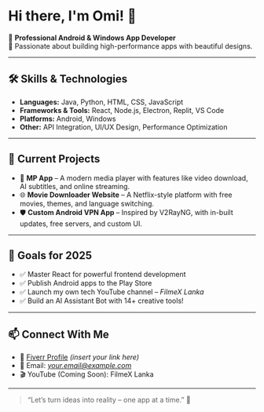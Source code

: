 # Hi there, I'm Omi! 👋

🚀 **Professional Android & Windows App Developer**  
🎯 Passionate about building high-performance apps with beautiful designs.

---

## 🛠️ Skills & Technologies
- **Languages:** Java, Python, HTML, CSS, JavaScript
- **Frameworks & Tools:** React, Node.js, Electron, Replit, VS Code
- **Platforms:** Android, Windows
- **Other:** API Integration, UI/UX Design, Performance Optimization

---

## 🔧 Current Projects
- 🎵 **MP App** – A modern media player with features like video download, AI subtitles, and online streaming.
- 🌐 **Movie Downloader Website** – A Netflix-style platform with free movies, themes, and language switching.
- 🛡️ **Custom Android VPN App** – Inspired by V2RayNG, with in-built updates, free servers, and custom UI.

---

## 🎯 Goals for 2025
- ✅ Master React for powerful frontend development
- ✅ Publish Android apps to the Play Store
- ✅ Launch my own tech YouTube channel – *FilmeX Lanka*
- ✅ Build an AI Assistant Bot with 14+ creative tools!

---

## 📫 Connect With Me
- 💼 [Fiverr Profile](#) *(insert your link here)*
- 📧 Email: *your.email@example.com*
- 🎬 YouTube (Coming Soon): FilmeX Lanka

---

> “Let’s turn ideas into reality – one app at a time.” 🚀
